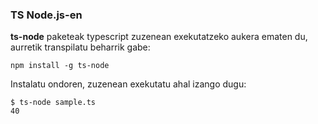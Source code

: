 ### TS Node.js-en

**ts-node** paketeak typescript zuzenean exekutatzeko aukera ematen du, aurretik transpilatu beharrik gabe:

```shell
npm install -g ts-node
```

Instalatu ondoren, zuzenean exekutatu ahal izango dugu:
```shell
$ ts-node sample.ts
40
```









